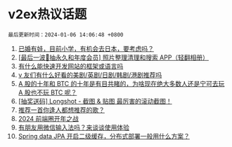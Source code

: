 # v2ex热议话题

`最后更新时间：2024-01-06 14:06:48 +0800`

1. [已婚有娃，目前小学，有机会去日本，要考虑吗？](https://www.v2ex.com/t/1006224)
1. [[最后一波🎁抽永久和年度会员] 照片整理清理和搜索 APP（轻翻相册）](https://www.v2ex.com/t/1006253)
1. [有什么能快速开发网站的框架或语言吗](https://www.v2ex.com/t/1006194)
1. [v 友们有什么好看的美剧/英剧/日剧/韩剧/港剧推荐吗](https://www.v2ex.com/t/1006181)
1. [A 股的十年和 BTC 的十年是有目共睹的，为啥现在绝大多数人还是宁可去玩 A 股也不玩 BTC 呢？](https://www.v2ex.com/t/1006162)
1. [[抽奖送码] Longshot - 截图 & 贴图 最厉害的滚动截图！](https://www.v2ex.com/t/1006341)
1. [推荐一首你逢人都想推荐的歌？](https://www.v2ex.com/t/1006219)
1. [2024 前端圈开年之战](https://www.v2ex.com/t/1006336)
1. [有朋友用微信输入法吗？来谈谈使用体验](https://www.v2ex.com/t/1006247)
1. [Spring data JPA 开启二级缓存，分布式部署一般用什么方案？](https://www.v2ex.com/t/1006228)

